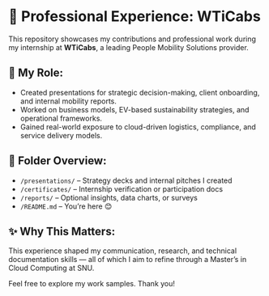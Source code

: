 # 💼 Professional Experience: WTiCabs

This repository showcases my contributions and professional work during my internship at **WTiCabs**, a leading People Mobility Solutions provider.

## 📌 My Role:
- Created presentations for strategic decision-making, client onboarding, and internal mobility reports.
- Worked on business models, EV-based sustainability strategies, and operational frameworks.
- Gained real-world exposure to cloud-driven logistics, compliance, and service delivery models.

## 📂 Folder Overview:

- `/presentations/` – Strategy decks and internal pitches I created
- `/certificates/` – Internship verification or participation docs
- `/reports/` – Optional insights, data charts, or surveys
- `/README.md` – You’re here 😊

## ✨ Why This Matters:

This experience shaped my communication, research, and technical documentation skills — all of which I aim to refine through a Master’s in Cloud Computing at SNU.

Feel free to explore my work samples. Thank you!

